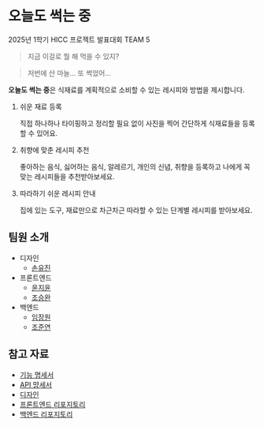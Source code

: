# 오늘도 썩는 중

2025년 1학기 HICC 프로젝트 발표대회 TEAM 5

> 지금 이걸로 뭘 해 먹을 수 있지?

> 저번에 산 마늘... 또 썩었어...

**오늘도 썩는 중**은 식재료를 계획적으로 소비할 수 있는 레시피와 방법을 제시합니다.

1. 쉬운 재료 등록

   직접 하나하나 타이핑하고 정리할 필요 없이 사진을 찍어 간단하게 식재료들을 등록할 수 있어요.

2. 취향에 맞춘 레시피 추천

   좋아하는 음식, 싫어하는 음식, 알레르기, 개인의 신념, 취향을 등록하고 나에게 꼭 맞는 레시피들을 추천받아보세요.

3. 따라하기 쉬운 레시피 안내

   집에 있는 도구, 재료만으로 차근차근 따라할 수 있는 단계별 레시피를 받아보세요.

## 팀원 소개

- 디자인
  - [손유진](https://github.com/ggsl44)
- 프론트엔드
  - [윤지윤](https://github.com/jiyoon07)
  - [조승완](https://github.com/wnynya)
- 백엔드
  - [임장원](https://github.com/magnetogithub)
  - [조준연](https://github.com/GJYeon)

## 참고 자료

- [기능 명세서](https://docs.google.com/spreadsheets/d/1JmpQQMQ3aFrq8CAzO1uRD9S9yJLCoXjArFCsYIwrcyg/edit?usp=sharing)
- [API 먕세서](../API.md)
- [디자인](#)
- [프론트엔드 리포지토리](#)
- [백엔드 리포지토리](#)
